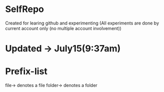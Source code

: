 # SelfRepo
Created for learing github and experimenting (All experiments are done  by current account only (no multiple account involvement))
# Updated -> July15(9:37am)
  # Prefix-list
  file-> denotes a file
  folder-> denotes a folder
